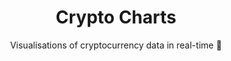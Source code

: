 <h1 align="center">Crypto Charts</h1>
<p align="center">Visualisations of cryptocurrency data in real-time 🚀</p>

